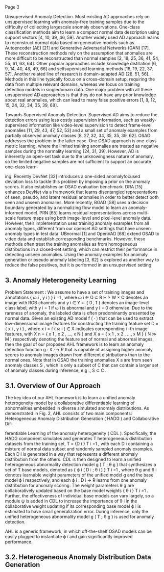 Page 3

Unsupervised Anomaly Detection. Most existing AD approaches rely on unsupervised learning with anomaly-free training samples due to the difficulty of collecting largescale anomaly observations. One-class classification methods aim to learn a compact normal data description using support vectors [4, 10, 39, 46, 59]. Another widely used AD approach learns to reconstruct normal data based on generative models such as Autoencoder (AE) [21] and Generative Adversarial Networks (GAN) [17]. These reconstruction methods rely on the assumption that anomalies are more difficult to be reconstructed than normal samples [2, 18, 25, 36, 41, 54, 55, 61, 63, 64]. Other popular approaches include knowledge distillation [6, 9, 14, 40, 48, 49, 66] and selfsupervised learning methods [16, 19, 22, 37, 57]. Another related line of research is domain-adapted AD [28, 51, 56]. Methods in this line typically focus on a cross-domain setup, requiring the data from multiple relevant domains, whereas we focus on training detection models in singledomain data. One major problem with all these unsupervised AD approaches is that they do not have any prior knowledge about real anomalies, which can lead to many false positive errors [1, 8, 12, 15, 24, 32, 34, 35, 39, 68].

Towards Supervised Anomaly Detection. Supervised AD aims to reduce the detection errors using less costly supervision information, such as weakly-supervised information like video-level supervision to detect frame-level anomalies [11, 29, 43, 47, 52, 53] and a small set of anomaly examples from partially observed anomaly classes [8, 27, 32, 34, 35, 35, 39, 62]. OSAD addresses the problem in the latter case. One OSAD approach is one-class metric learning, where the limited training anomalies are treated as negative samples during the normality learning [24, 31, 39]. However, AD is inherently an open-set task due to the unknowingness nature of anomaly, so the limited negative samples are not sufficient to support an accurate one-class learn-

ing. Recently DevNet [32] introduces a one-sided anomalyfocused deviation loss to tackle this problem by imposing a prior on the anomaly scores. It also establishes an OSAD evaluation benchmark. DRA [15] enhances DevNet via a framework that learns disentangled representations of seen, pseudo, and latent residual anomalies in order to better detect both seen and unseen anomalies. More recently, BGAD [58] uses a decision boundary generated by a normalizing flow model to learn an anomaly-informed model. PRN [65] learns residual representations across multi-scale feature maps using both image-level and pixel-level anomaly data. However, their implementation uses training anomaly examples from all anomaly types, different from our openset AD settings that have unseen anomaly types in test data. UBnormal [1] and OpenVAD [68] extend OSAD to video data and establish corresponding benchmarks. However, these methods often treat the training anomalies as from homogeneous distributions in a closed-set setting, which can restrict their performance in detecting unseen anomalies. Using the anomaly examples for anomaly generation or pseudo anomaly labeling [3, 62] is explored as another way to reduce the false positives, but it is performed in an unsupervised setting.

## 3. Anomaly Heterogeneity Learning

Problem Statement : We assume to have a set of training images and annotations { ω i , y i ) } i =1 , where ω i ∈ Ω ⊂ R H × W × C denotes an image with RGB channels and y i ∈ Y ⊂ { 0 , 1 } denotes an image-level class label, with y i = 1 if ω i is abnormal and y i = 0 otherwise. Due to the rareness of anomaly, the labeled data is often predominantly presented by normal data. Given an existing AD model f ( · ) that can be used to extract low-dimensional image features for constructing the training feature set D = { x i , y i } , where x i = f ( ω i ) ∈ X indicates corresponding i -th image features, with X n = { x 1 , x 2 , ..., x N } and X a = { x 1 , x 2 , ..., x M } ( N ≫ M ) respectively denoting the feature set of normal and abnormal images, then the goal of our proposed AHL framework is to learn an anomaly detection function g : X -→ R that is capable of assigning higher anomaly scores to anomaly images drawn from different distributions than to the normal ones. Note that in OSAD the training anomalies X a are from seen anomaly classes S , which is only a subset of C that can contain a larger set of anomaly classes during inference, e.g ., S ⊂ C .

## 3.1. Overview of Our Approach

The key idea of our AHL framework is to learn a unified anomaly heterogeneity model by a collaborative differentiable learning of abnormalities embedded in diverse simulated anomaly distributions. As demonstrated in Fig. 2, AHL consists of two main components: Heterogeneous Anomaly Distribution Generation ( HADG ) and Collaborative Dif-

ferentiable Learning of the anomaly heterogeneity ( CDL ). Specifically, the HADG component simulates and generates T heterogeneous distribution datasets from the training set, T = {D i } T i =1 , with each D i containing a mixture of normal data subset and randomly sampled anomaly examples. Each D i is generated in a way that represents a different anomaly distribution from the others. CDL is then designed to learn a unified heterogeneous abnormality detection model g ( T ; θ g ) that synthesizes a set of T base models, denoted as { ϕ i ( D i ; θ i ) } T i =1 , where θ g and θ i denotes learnable weight parameters of the unified model g and the base model ϕ i respectively, and each ϕ i : D i → R learns from one anomaly distribution for anomaly scoring. The weight parameters θ g are collaboratively updated based on the base model weights { θ i } T i =1 . Further, the effectiveness of individual base models can vary largely, so a module ψ is added in CDL to increase the importance of θ i in the collaborative weight updating if its corresponding base model ϕ i is estimated to have small generalization error. During inference, only the unified heterogeneous abnormality model g ( T ; θ g ) is used for anomaly detection.

AHL is a generic framework, in which off-the-shelf OSAD models can be easily plugged to instantiate ϕ i and gain significantly improved performance.

## 3.2. Heterogeneous Anomaly Distribution Data Generation